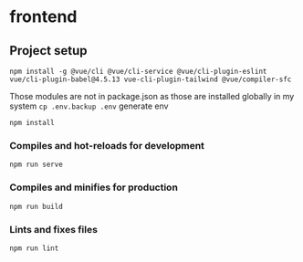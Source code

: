 # frontend

## Project setup
```
npm install -g @vue/cli @vue/cli-service @vue/cli-plugin-eslint vue/cli-plugin-babel@4.5.13 vue-cli-plugin-tailwind @vue/compiler-sfc
```
Those modules are not in package.json as those are installed globally in my system
```cp .env.backup .env```
generate env
```
npm install
```

### Compiles and hot-reloads for development
```
npm run serve
```

### Compiles and minifies for production
```
npm run build
```

### Lints and fixes files
```
npm run lint
```



